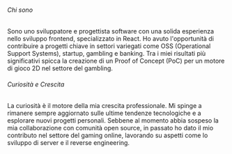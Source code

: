###### Chi sono

Sono uno sviluppatore e progettista software con una solida esperienza nello sviluppo frontend, specializzato in React. Ho avuto l'opportunità di contribuire a progetti chiave in settori variegati come OSS (Operational Support Systems), startup, gambling e banking. Tra i miei risultati più significativi spicca la creazione di un Proof of Concept (PoC) per un motore di gioco 2D nel settore del gambling.

###### Curiosità e Crescita

La curiosità è il motore della mia crescita professionale. Mi spinge a rimanere sempre aggiornato sulle ultime tendenze tecnologiche e a esplorare nuovi progetti personali. Sebbene al momento abbia sospeso la mia collaborazione con comunità open source, in passato ho dato il mio contributo nel settore del gaming online, lavorando su aspetti come lo sviluppo di server e il reverse engineering.
